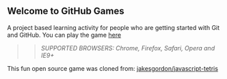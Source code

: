 ## Welcome to GitHub Games

A project based learning activity for people who are getting started with Git and GitHub.
You can play the game [here](https://alexdel672.github.io/github-games/)

>> _*SUPPORTED BROWSERS*: Chrome, Firefox, Safari, Opera and IE9+_

This fun open source game was cloned from: [jakesgordon/javascript-tetris](https://github.com/jakesgordon/javascript-tetris)
